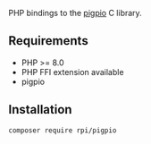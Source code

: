 PHP bindings to the [pigpio](http://abyz.me.uk/rpi/pigpio/) C library.


Requirements
--------

* PHP >= 8.0
* PHP FFI extension available
* pigpio

Installation
------------
``
    composer require rpi/pigpio
``